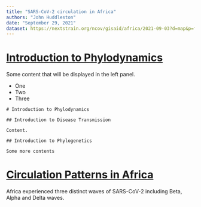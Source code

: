 ```yaml
---
title: "SARS-CoV-2 circulation in Africa"
authors: "John Huddleston"
date: "September 29, 2021"
dataset: https://nextstrain.org/ncov/gisaid/africa/2021-09-03?d=map&p=full
---
```


# [Introduction to Phylodynamics](https://nextstrain.org/ncov/gisaid/africa/2021-09-03?d=map&p=full)

Some content that will be displayed in the left panel.

- One
- Two
- Three

```auspecieMainDisplayMarkdown
# Introduction to Phylodynamics

## Introduction to Disease Transmission

Content.

## Introduction to Phylogenetics

Some more contents
```

# [Circulation Patterns in Africa](https://nextstrain.org/community/narratives/benkidenya/nextstrain-narratives-demo@main/SARS-CoV-2-in-Africa)

Africa experienced three distinct waves of SARS-CoV-2 including Beta, Alpha and Delta waves.
